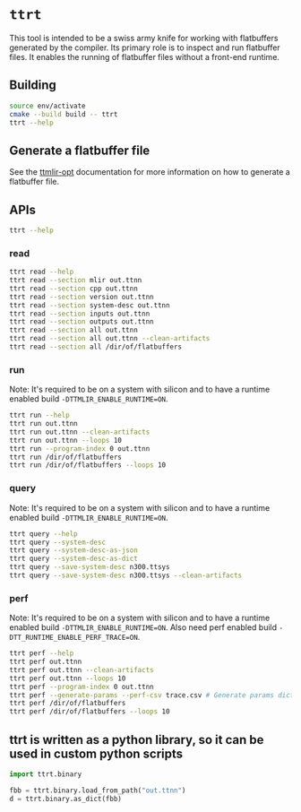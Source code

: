 # `ttrt`

This tool is intended to be a swiss army knife for working with flatbuffers
generated by the compiler.  Its primary role is to inspect and run flatbuffer
files.  It enables the running of flatbuffer files without a front-end runtime.

## Building

```bash
source env/activate
cmake --build build -- ttrt
ttrt --help
```

## Generate a flatbuffer file

See the [ttmlir-opt](./ttmlir-opt.md) documentation for more information on how to generate a flatbuffer file.

## APIs
```bash
ttrt --help
```

### read
```bash
ttrt read --help
ttrt read --section mlir out.ttnn
ttrt read --section cpp out.ttnn
ttrt read --section version out.ttnn
ttrt read --section system-desc out.ttnn
ttrt read --section inputs out.ttnn
ttrt read --section outputs out.ttnn
ttrt read --section all out.ttnn
ttrt read --section all out.ttnn --clean-artifacts
ttrt read --section all /dir/of/flatbuffers
```

### run
Note: It's required to be on a system with silicon and to have a runtime enabled
build `-DTTMLIR_ENABLE_RUNTIME=ON`.

```bash
ttrt run --help
ttrt run out.ttnn
ttrt run out.ttnn --clean-artifacts
ttrt run out.ttnn --loops 10
ttrt run --program-index 0 out.ttnn
ttrt run /dir/of/flatbuffers
ttrt run /dir/of/flatbuffers --loops 10
```

### query
Note: It's required to be on a system with silicon and to have a runtime enabled
build `-DTTMLIR_ENABLE_RUNTIME=ON`.

```bash
ttrt query --help
ttrt query --system-desc
ttrt query --system-desc-as-json
ttrt query --system-desc-as-dict
ttrt query --save-system-desc n300.ttsys
ttrt query --save-system-desc n300.ttsys --clean-artifacts
```

### perf
Note: It's required to be on a system with silicon and to have a runtime enabled
build `-DTTMLIR_ENABLE_RUNTIME=ON`. Also need perf enabled build `-DTT_RUNTIME_ENABLE_PERF_TRACE=ON`.

```bash
ttrt perf --help
ttrt perf out.ttnn
ttrt perf out.ttnn --clean-artifacts
ttrt perf out.ttnn --loops 10
ttrt perf --program-index 0 out.ttnn
ttrt perf --generate-params --perf-csv trace.csv # Generate params dict of all model attributes
ttrt perf /dir/of/flatbuffers
ttrt perf /dir/of/flatbuffers --loops 10
```

## ttrt is written as a python library, so it can be used in custom python scripts

```python
import ttrt.binary

fbb = ttrt.binary.load_from_path("out.ttnn")
d = ttrt.binary.as_dict(fbb)
```
